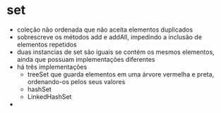 # set

* coleção não ordenada que não aceita elementos duplicados
* sobrescreve os métodos add e addAll, impedindo a inclusão de elementos repetidos
* duas instancias de set são iguais se contém os mesmos elementos, ainda que possuam implementações diferentes
* há três implementações
  * treeSet que guarda elementos em uma árvore vermelha e preta, ordenando-os pelos seus valores
  * hashSet
  * LinkedHashSet 
* 

